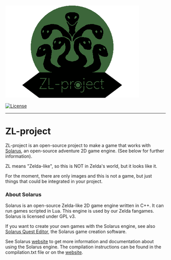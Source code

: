![ZL-project Logo](/images/hydralerna_logo_ZL-project.png)

[![License](https://img.shields.io/badge/license-GPLv3-blue.svg)](https://www.gnu.org/copyleft/gpl.html)

---


# ZL-project

ZL-project is an open-source project to make a game that works with
[Solarus](https://github.com/solarus-games/solarus),
an open-source adventure 2D game engine.
(See below for further information). 

ZL means "Zelda-like", so this is NOT in Zelda's world, but it looks like it.

For the moment, there are only images and this is not a game, but just things that could be integrated in your project.


### About Solarus

Solarus is an open-source Zelda-like 2D game engine written in C++.
It can run games scripted in Lua.
This engine is used by our Zelda fangames.
Solarus is licensed under GPL v3.

If you want to create your own games with the Solarus engine, see also
[Solarus Quest Editor](https://github.com/solarus-games/solarus-quest-editor), the Solarus game creation software.

See Solarus [website](http://www.solarus-games.org) to get more
information and documentation about using the Solarus engine.
The compilation instructions can be found
in the compilation.txt file or on the [website](http://www.solarus-games.org/source-code/compilation-instructions).
